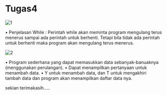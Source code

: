 # Tugas4

![1](https://user-images.githubusercontent.com/56399268/70320782-ea447e00-17b8-11ea-9403-ed5e33df5f83.PNG)

•	Penjelasan While : Perintah while akan meminta program mengulang terus menerus sampai ada perintah untuk berhenti. Tetapi bila tidak ada perintah untuk berhenti maka program akan mengulang terus menerus.

![2](https://user-images.githubusercontent.com/56399268/70321513-d13ccc80-17ba-11ea-91b8-f287a9d76454.PNG)


•	Program sederhana yang dapat memasukkan data sebanyak-banuaknya (menggunakan perulangan).
•	Dapat menampilkan pertanyaan untuk menambah data.
•	Y untuk menambah data, dan T untuk mengakhiri tambah data dan program akan menampilkan daftar data nya.



sekian terimakasih.....
